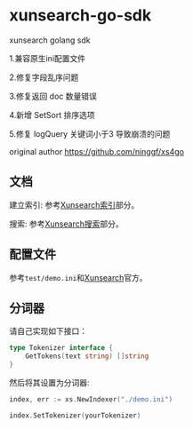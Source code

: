 # xunsearch-go-sdk
xunsearch golang sdk

1.兼容原生ini配置文件

2.修复字段乱序问题

3.修复返回 doc 数量错误

4.新增 SetSort 排序选项 

5.修复 logQuery 关键词小于3 导致崩溃的问题


original author https://github.com/ninggf/xs4go
## 文档

建立索引: 参考[Xunsearch索引](http://www.xunsearch.com/doc/php/guide/index.overview)部分。

搜索: 参考[Xunsearch搜索](http://www.xunsearch.com/doc/php/guide/search.overview)部分。

## 配置文件

参考`test/demo.ini`和[Xunsearch](http://www.xunsearch.com/doc/php/guide/ini.guide)官方。

## 分词器

请自己实现如下接口：

```go
type Tokenizer interface {
    GetTokens(text string) []string
}
```

然后将其设置为分词器:

```go
index, err := xs.NewIndexer("./demo.ini")

index.SetTokenizer(yourTokenizer)
```
